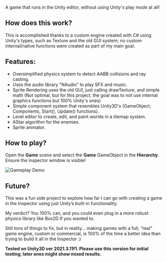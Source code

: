 A game that runs in the Unity editor, without using Unity's play mode at all!

## How does this work?
This is accomplished thanks to a custom engine created with C# using Unity's types, such as Texture and the old GUI system; no custom internal/native functions were created as part of my main goal.

## Features:
- Oversimplified physics system to detect AABB collisions and ray casting.
- Uses the audio library "NAudio" to play SFX and music.
- Sprite Rendering uses the old GUI, just calling drawTexture, and simple math (Not optimal, but for this project, the goal was to not use internal graphics functions but 100% Unity's ones)
- Simple component system that resembles Unity3D's (GameObject, Components, Start(), Update() functions).
- Level editor to create, edit, and paint worlds in a tilemap system.
- AStar algorithm for the enemies.
- Sprite animator.

## How to play?
Open the **Game** scene and select the **Game** GameObject in the **Hierarchy**. Ensure the inspector window is visible!

![Gameplay Demo](gamepreview.gif)

## Future?
This was a fun side project to explore how far I can go with creating a game in the Inspector using just Unity’s built-in functionality.

My verdict? You 100% can, and you could even plug in a more robust physics library like Box2D if you wanted to.

Still tons of things to fix, but in reality… making games with a full, “real” game engine, custom or commercial, is 100% of the time a better idea than trying to build it all in the Inspector :)

**Tested on Unity3D ver **2021.3.11f1**. Please use this version for initial testing; later ones might show mixed results.**
